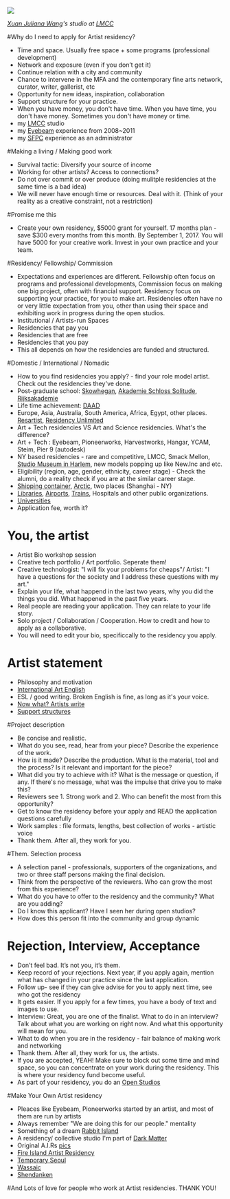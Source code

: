 ![](https://c1.staticflickr.com/9/8876/18614959841_9fa4854b62_z.jpg)

*[Xuan Juliana Wang](http://www.xuanjulianawang.com/)'s studio at [LMCC](http://lmcc.net)*

#Why do I need to apply for Artist residency? 
- Time and space. Usually free space + some programs (professional development) 
- Network and exposure (even if you don’t get it) 
- Continue relation with a city and community  
- Chance to intervene in the MFA and the contemporary fine arts network, curator, writer, gallerist, etc  
- Opportunity for new ideas, inspiration, collaboration
- Support structure for your practice.  
- When you have money, you don't have time. When you have time, you don't have money. Sometimes you don't have money or time. 
- my [LMCC](https://www.flickr.com/photos/80913365@N04/sets/72157646634239134) studio 
- my [Eyebeam](https://www.flickr.com/search/?text=eyebeam%20taeyoon) experience from 2008~2011
- my [SFPC](https://medium.com/@tchoi8/diversity-at-sfpc-d494d7390375) experience as an administrator

#Making a living / Making good work
- Survival tactic: Diversify your source of income 
- Working for other artists? Access to connections? 
- Do not over commit or over produce (doing mulitple residencies at the same time is a bad idea) 
- We will never have enough time or resources. Deal with it. (Think of your reality as a creative constraint, not a restriction) 

#Promise me this 

- Create your own residency, $5000 grant for yourself. 17 months plan - save $300 every months from this month. By September 1, 2017. You will have 5000 for your creative work. Invest in your own practice and your team. 

#Residency/ Fellowship/ Commission 
- Expectations and experiences are different. Fellowship often focus on programs and professional developments, Commission focus on making one big project, often with financial support. Residency focus on supporting your practice, for you to make art. Residencies often have no or very little expectation from you, other than using their space and exhibiting work in progress during the open studios. 
- Institutional / Artists-run Spaces
- Residencies that pay you 
- Residencies that are free
- Residencies that you pay 
- This all depends on how the residencies are funded and structured. 

#Domestic / International / Nomadic 
- How to you find residencies you apply? - find your role model artist. Check out the residencies they've done. 
- Post-graduate school: [Skowhegan](http://www.skowheganart.org/), [Akademie Schloss Solitude](http://www.akademie-solitude.de/en), [Rijksakademie](http://www.rijksakademie.nl/ENG/)
- Life time achievement: [DAAD](http://www.berliner-kuenstlerprogramm.de/en/index_en.php)
- Europe, Asia, Australia, South America, Africa, Egypt, other places. [Resartist](resartis.org), [Residency Unlimited](residencyunlimited.org)
- Art + Tech residencies VS Art and Science residencies. What's the difference? 
- Art + Tech : Eyebeam, Pioneerworks, Harvestworks, Hangar, YCAM, Steim, Pier 9 (autodesk) 
- NY based residencies  - rare and competitive, LMCC, Smack Mellon, [Studio Museum in Harlem](http://www.studiomuseum.org/learn/artist-in-residence), new models popping up like New.Inc and etc.  
- Eligibility (region, age, gender, ethnicity, career stage) - Check the alumni, do a reality check if you are at the similar career stage.     
- [Shipping container](http://www.containerartistresidency.org/#!freight-/c65q), [Arctic](http://www.thearcticcircle.org/), two places (Shanghai - NY)  
- [Libraries](https://medium.com/@blprnt/an-artist-in-every-library-c0df05bf3c9), [Airports](http://www.abc.net.au/news/2016-01-07/australias-first-airport-artist-in-residence-draws-airport-life/7073434), [Trains](http://blog.amtrak.com/amtrakresidency/), Hospitals and other public organizations.  
- [Universities](http://studioforcreativeinquiry.org/public/university_artist_in_residence_report_2013.pdf)
- Application fee, worth it?

# You, the artist  
- Artist Bio workshop session
- Creative tech portfolio / Art portfolio. Seperate them! 
- Creative technologist: "I will fix your problems for cheaps"/ Artist: "I have a questions for the society and I address these questions with my art." 
- Explain your life, what happend in the last two years, why you did the things you did. What happened in the past five years. 
- Real people are reading your application. They can relate to your life story.   
- Solo project / Collaboration / Cooperation. How to credit and how to apply as a collaborative.   
- You will need to edit your bio, specificcally to the residency you apply. 

# Artist statement
- Philosophy and motivation 
- [International Art English](https://canopycanopycanopy.com/issues/16/contents/international_art_english) 
- ESL / good writing. Broken English is fine, as long as it's your voice.  
- [Now what? Artists write](http://bakonline.org/en/Publications/Books/Now_What?parent=Publications%2FBooks%2FNWA_Reader_2%2FForeword) 
- [Support structures](http://www.supportstructures.org/)

#Project description
- Be concise and realistic. 
- What do you see, read, hear from your piece? Describe the experience of the work.
- How is it made? Describe the production. What is the material, tool and the process? Is it relevant and important for the piece?
- What did you try to achieve with it? What is the message or question, if any. If there's no message, what was the impulse that drive you to make this?
- Reviewers see 1. Strong work and 2. Who can benefit the most from this opportunity?
- Get to know the residency before your apply and READ the application questions carefully 
- Work samples : file formats, lengths, best collection of works - artistic voice 
- Thank them. After all, they work for you. 

#Them. Selection process
- A selection panel - professionals, supporters of the organizations, and two or three staff persons making the final decision.  
- Think from the perspective of the reviewers. Who can grow the most from this experience? 
- What do you have to offer to the residency and the community? What are you adding? 
- Do I know this applicant? Have I seen her during open studios? 
- How does this person fit into the community and group dynamic

# Rejection, Interview, Acceptance
- Don’t feel bad. It’s not you, it’s them. 
- Keep record of your rejections. Next year, if you apply again, mention what has changed in your practice since the last application.  
-  Follow up- see if they can give advise for you to apply next time, see who got the residency 
-  It gets easier. If you apply for a few times, you have a body of text and images to use.  
- Interview: Great, you are one of the finalist. What to do in an interview? Talk about what you are working on right now. And what this opportunity will mean for you.
- What to do when you are in the residency - fair balance of making work and networking 
- Thank them. After all, they work for us, the artists. 
- If you are accepted, YEAH! Make sure to block out some time and mind space, so you can concentrate on your work during the residency. This is where your residency fund become useful. 
- As part of your residency, you do an [Open Studios](https://www.flickr.com/photos/80913365@N04/sets/72157651927897443)

#Make Your Own Artist residency 
- Pleaces like Eyebeam, Pioneerworks started by an artist, and most of them are run by artists 
- Always remember "We are doing this for our people." mentality
- Something of a dream [Rabbit Island](http://rabbitisland.org/)
- A residency/ collective studio I'm part of [Dark Matter](http://www.darkmattermanufacturing.com/) 
- Original A.I.Rs [pics](http://www.gettyimages.com/detail/news-photo/sign-on-loft-building-signifying-legal-artists-in-residence-news-photo/583733257)
- [Fire Island Artist Residency](http://www.fireislandartistresidency.org/)
- [Temporary Seoul](http://taeyoonchoi.com/2010/12/seoul-residency/)
- [Wassaic](http://wassaicartistresidency.org/) 
- [Shendanken](http://www.shandakenproject.org/) 

#And
Lots of love for people who work at Artist residencies. THANK YOU! 